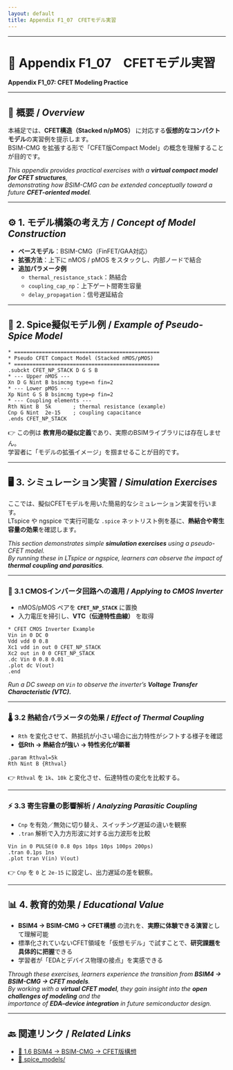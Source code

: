 ```yaml
---
layout: default
title: Appendix F1_07　CFETモデル実習
---
```


---

# 🧪 Appendix F1_07　CFETモデル実習  
**Appendix F1_07: CFET Modeling Practice**

---

## 🔰 概要 / *Overview*
本補足では、**CFET構造（Stacked n/pMOS）** に対応する**仮想的なコンパクトモデル**の実習例を提示します。  
BSIM-CMG を拡張する形で「CFET版Compact Model」の概念を理解することが目的です。  

*This appendix provides practical exercises with a **virtual compact model for CFET structures**,  
demonstrating how BSIM-CMG can be extended conceptually toward a future **CFET-oriented model**.*

---

## ⚙️ 1. モデル構築の考え方 / *Concept of Model Construction*
- **ベースモデル**：BSIM-CMG（FinFET/GAA対応）  
- **拡張方法**：上下に nMOS / pMOS をスタックし、内部ノードで結合  
- **追加パラメータ例**  
  - `thermal_resistance_stack`：熱結合  
  - `coupling_cap_np`：上下ゲート間寄生容量  
  - `delay_propagation`：信号遅延結合  

---

## 📘 2. Spice擬似モデル例 / *Example of Pseudo-Spice Model*

```spice
* ===============================================
* Pseudo CFET Compact Model (Stacked nMOS/pMOS)
* ===============================================
.subckt CFET_NP_STACK D G S B
* --- Upper nMOS ---
Xn D G Nint B bsimcmg type=n fin=2
* --- Lower pMOS ---
Xp Nint G S B bsimcmg type=p fin=2
* --- Coupling elements ---
Rth Nint B  5k       ; thermal resistance (example)
Cnp G Nint  2e-15    ; coupling capacitance
.ends CFET_NP_STACK
```

👉 この例は **教育用の疑似定義**であり、実際のBSIMライブラリには存在しません。  
学習者に「モデルの拡張イメージ」を掴ませることが目的です。  

---

## 🖥️ 3. シミュレーション実習 / *Simulation Exercises*
ここでは、擬似CFETモデルを用いた簡易的なシミュレーション実習を行います。  
LTspice や ngspice で実行可能な `.spice` ネットリスト例を基に、**熱結合や寄生容量の効果**を確認します。  

*This section demonstrates simple **simulation exercises** using a pseudo-CFET model.  
By running these in LTspice or ngspice, learners can observe the impact of **thermal coupling and parasitics**.*

---

### 🧩 3.1 CMOSインバータ回路への適用 / *Applying to CMOS Inverter*
- nMOS/pMOS ペアを **`CFET_NP_STACK`** に置換  
- 入力電圧を掃引し、**VTC（伝達特性曲線）** を取得  

```spice
* CFET CMOS Inverter Example
Vin in 0 DC 0
Vdd vdd 0 0.8
Xc1 vdd in out 0 CFET_NP_STACK
Xc2 out in 0 0 CFET_NP_STACK
.dc Vin 0 0.8 0.01
.plot dc V(out)
.end
```

*Run a DC sweep on `Vin` to observe the inverter’s **Voltage Transfer Characteristic (VTC).***

---

### 🌡️ 3.2 熱結合パラメータの効果 / *Effect of Thermal Coupling*
- `Rth` を変化させて、熱抵抗が小さい場合に出力特性がシフトする様子を確認  
- **低Rth → 熱結合が強い → 特性劣化が顕著**  

```spice
.param Rthval=5k
Rth Nint B {Rthval}
```

👉 `Rthval` を `1k`、`10k` と変化させ、伝達特性の変化を比較する。  

---

### ⚡ 3.3 寄生容量の影響解析 / *Analyzing Parasitic Coupling*
- `Cnp` を有効／無効に切り替え、スイッチング遅延の違いを観察  
- `.tran` 解析で入力方形波に対する出力波形を比較  

```spice
Vin in 0 PULSE(0 0.8 0ps 10ps 10ps 100ps 200ps)
.tran 0.1ps 1ns
.plot tran V(in) V(out)
```

👉 `Cnp` を `0` と `2e-15` に設定し、出力遅延の差を観察。  

---

## 📊 4. 教育的効果 / *Educational Value*
- **BSIM4 → BSIM-CMG → CFET構想** の流れを、**実際に体験できる演習**として理解可能  
- 標準化されていないCFET領域を「仮想モデル」で試すことで、**研究課題を具体的に把握**できる  
- 学習者が「EDAとデバイス物理の接点」を実感できる  

*Through these exercises, learners experience the transition from **BSIM4 → BSIM-CMG → CFET models**.  
By working with a **virtual CFET model**, they gain insight into the **open challenges of modeling** and the  
importance of **EDA–device integration** in future semiconductor design.*

---

## 🔙 関連リンク / *Related Links*
- [📘 1.6 BSIM4 → BSIM-CMG → CFET版構想](f1_6_bsim_models.md)  
- [📘 spice_models/](./spice_models/)  
